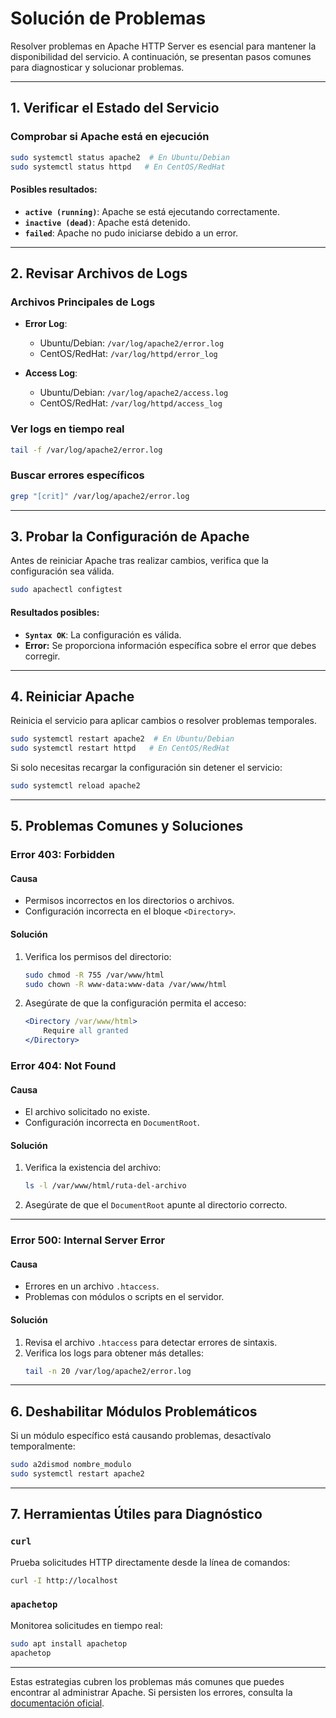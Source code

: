 # Solución de Problemas

Resolver problemas en Apache HTTP Server es esencial para mantener la disponibilidad del servicio. A continuación, se presentan pasos comunes para diagnosticar y solucionar problemas.

---

## 1. Verificar el Estado del Servicio

### Comprobar si Apache está en ejecución

```bash
sudo systemctl status apache2  # En Ubuntu/Debian
sudo systemctl status httpd   # En CentOS/RedHat
```

#### Posibles resultados:
- **`active (running)`**: Apache se está ejecutando correctamente.
- **`inactive (dead)`**: Apache está detenido.
- **`failed`**: Apache no pudo iniciarse debido a un error.

---

## 2. Revisar Archivos de Logs

### Archivos Principales de Logs

- **Error Log**:
  - Ubuntu/Debian: `/var/log/apache2/error.log`
  - CentOS/RedHat: `/var/log/httpd/error_log`

- **Access Log**:
  - Ubuntu/Debian: `/var/log/apache2/access.log`
  - CentOS/RedHat: `/var/log/httpd/access_log`

### Ver logs en tiempo real

```bash
tail -f /var/log/apache2/error.log
```

### Buscar errores específicos

```bash
grep "[crit]" /var/log/apache2/error.log
```

---

## 3. Probar la Configuración de Apache

Antes de reiniciar Apache tras realizar cambios, verifica que la configuración sea válida.

```bash
sudo apachectl configtest
```

#### Resultados posibles:
- **`Syntax OK`**: La configuración es válida.
- **Error:** Se proporciona información específica sobre el error que debes corregir.

---

## 4. Reiniciar Apache

Reinicia el servicio para aplicar cambios o resolver problemas temporales.

```bash
sudo systemctl restart apache2  # En Ubuntu/Debian
sudo systemctl restart httpd   # En CentOS/RedHat
```

Si solo necesitas recargar la configuración sin detener el servicio:

```bash
sudo systemctl reload apache2
```

---

## 5. Problemas Comunes y Soluciones

### Error 403: Forbidden

#### Causa
- Permisos incorrectos en los directorios o archivos.
- Configuración incorrecta en el bloque `<Directory>`.

#### Solución
1. Verifica los permisos del directorio:
   ```bash
   sudo chmod -R 755 /var/www/html
   sudo chown -R www-data:www-data /var/www/html
   ```

2. Asegúrate de que la configuración permita el acceso:
   ```apache
   <Directory /var/www/html>
       Require all granted
   </Directory>
   ```

### Error 404: Not Found

#### Causa
- El archivo solicitado no existe.
- Configuración incorrecta en `DocumentRoot`.

#### Solución
1. Verifica la existencia del archivo:
   ```bash
   ls -l /var/www/html/ruta-del-archivo
   ```

2. Asegúrate de que el `DocumentRoot` apunte al directorio correcto.

---

### Error 500: Internal Server Error

#### Causa
- Errores en un archivo `.htaccess`.
- Problemas con módulos o scripts en el servidor.

#### Solución
1. Revisa el archivo `.htaccess` para detectar errores de sintaxis.
2. Verifica los logs para obtener más detalles:
   ```bash
   tail -n 20 /var/log/apache2/error.log
   ```

---

## 6. Deshabilitar Módulos Problemáticos

Si un módulo específico está causando problemas, desactívalo temporalmente:

```bash
sudo a2dismod nombre_modulo
sudo systemctl restart apache2
```

---

## 7. Herramientas Útiles para Diagnóstico

### `curl`

Prueba solicitudes HTTP directamente desde la línea de comandos:

```bash
curl -I http://localhost
```

### `apachetop`

Monitorea solicitudes en tiempo real:

```bash
sudo apt install apachetop
apachetop
```

---

Estas estrategias cubren los problemas más comunes que puedes encontrar al administrar Apache. Si persisten los errores, consulta la [documentación oficial](https://httpd.apache.org/docs/current/misc/FAQ.html).

